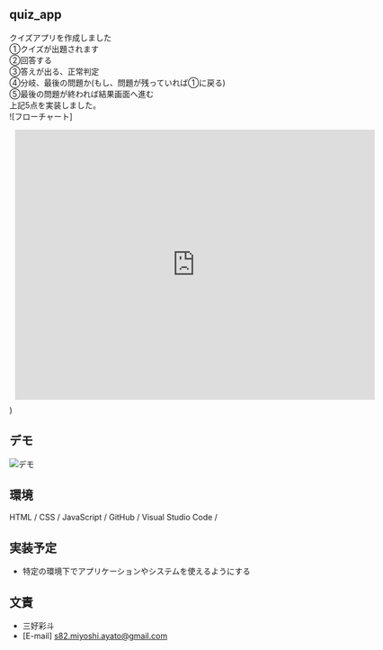 ## quiz_app
クイズアプリを作成しました  
①クイズが出題されます  
②回答する  
③答えが出る、正常判定  
④分岐、最後の問題か(もし、問題が残っていれば①に戻る)  
⑤最後の問題が終われば結果画面へ進む  
上記5点を実装しました。  
![フローチャート]<div style="width: 640px; height: 480px; margin: 10px; position: relative;"><iframe allowfullscreen frameborder="0" style="width:640px; height:480px" src="https://lucid.app/documents/embeddedchart/624f75fd-4f27-4c12-9ecb-70768cbdd86e" id="M3gCoryMix7Q"></iframe></div>)


## デモ
![デモ](https://i.gyazo.com/b455ae53fb839d7e9ed050d86bf70f44.gif)


## 環境
HTML / CSS / JavaScript / GitHub / Visual Studio Code /


## 実装予定
* 特定の環境下でアプリケーションやシステムを使えるようにする


## 文責
* 三好彩斗
* [E-mail]  s82.miyoshi.ayato@gmail.com

